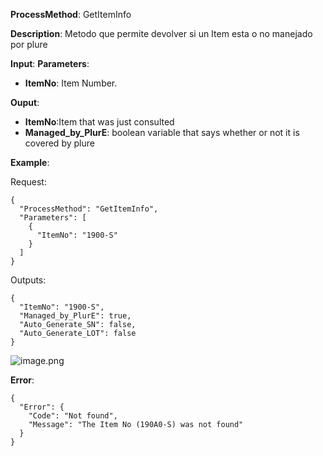 **ProcessMethod**: GetItemInfo

**Description**:
Metodo que permite devolver si un Item esta o no manejado por plure

**Input**:
**Parameters**:  
-	**ItemNo**: Item Number.

**Ouput**: 
-	**ItemNo**:Item that was just consulted
-	**Managed_by_PlurE**: boolean variable that says whether or not it is covered by plure


**Example**:

Request:

```
{
  "ProcessMethod": "GetItemInfo",
  "Parameters": [
    {
      "ItemNo": "1900-S"
    }
  ]
}
```


Outputs:

```
{
  "ItemNo": "1900-S",
  "Managed_by_PlurE": true,
  "Auto_Generate_SN": false,
  "Auto_Generate_LOT": false
}
```
![image.png](/.attachments/image-eeb39c27-85f3-4b2a-b81b-9e4f54be7482.png)

**Error**:
```
{
  "Error": {
    "Code": "Not found",
    "Message": "The Item No (190A0-S) was not found"
  }
}
```


